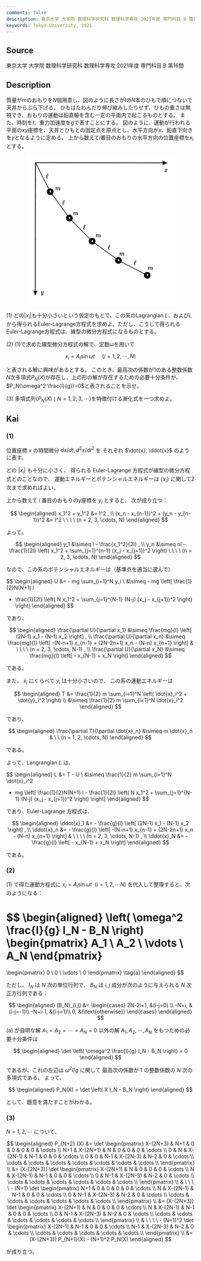 ```yaml
---
comments: false
description: 東京大学 大学院 数理科学研究科 数理科学専攻 2021年度 専門科目 B 第16問
keywords: Tokyo-University, 2021
---
```


## **Source**
東京大学 大学院 数理科学研究科 数理科学専攻 2021年度 専門科目 B 第16問

## **Description**
質量が$m$のおもりを$N$個用意し、図のように長さが$l$の$N$本のひもで順につないで天井からぶら下げる。
ひもはたわんだり伸び縮みしたりせず、ひもの重さは無視でき、おもりの運動は鉛直軸を含む一定の平面内で起こるものとする。
また、時刻を$t$、重力加速度を$g$で表すことにする。
図のように、運動が行われる平面の$xy$座標を、天井とひもとの固定点を原点とし、水平方向が$x$、鉛直下向きを$y$となるように定める。
上から数えて$i$番目のおもりの水平方向の位置座標を$x_i$とする。

<figure style="text-align:center;">
  <img src="https://raw.githubusercontent.com/Myyura/the_kai_project_assets/main/kakomonn/tokyo_university/mathematical_sciences/ms_2021_B_16_1.png" width="400" height="400" alt=""/>
</figure>

(1) どの$|x_i|$も十分小さいという仮定のもとで、この系のLagrangian $L$、および$L$から得られるEuler-Lagrange方程式を求めよ。ただし、こうして得られるEuler-Lagrange方程式は、線型の微分方程式になるものとする。

(2) (1)で求めた線型微分方程式の解で、定数$\omega$を用いて

$$
x_i = A_i \sin{\omega t} \ \ \ \ \ (i = 1, 2, \cdots, N)
$$

と表される解に興味があるとする。
このとき、最高次の係数が$1$のある整数係数$N$次多項式$P_N (X)$が存在し、上の形の解が存在するための必要十分条件が、$P_N(\omega^2 \frac{l}{g})=0$と表されることを示せ。

(3) 多項式列$\{P_N(X) \mid N = 1, 2, 3, \cdots\}$を特徴付ける漸化式を一つ求めよ。

## **Kai**
### (1)
位置座標 $x$ の時間微分 $dx/dt, d^2x/dt^2$ を
それぞれ $\dot{x}, \ddot{x}$ のように表す。

どの $|x_i|$ も十分に小さく、
得られる Euler-Lagrange 方程式が線型の微分方程式とのことなので、
運動エネルギーとポテンシャルエネルギーは $\{x_i\}$
に関して2次まで求めればよい。

上から数えて $i$ 番目のおもりのy座標を $y_i$ とすると、
次が成り立つ：

$$
\begin{aligned}
x_1^2 + y_1^2 &= l^2
,
\\
(x_n - x_{n-1})^2 + (y_n - y_{n-1})^2 &= l^2
\ \ \ \ (n = 2, 3, \cdots, N)
\end{aligned}
$$

よって、

$$
\begin{aligned}
y_1 &\simeq l - \frac{x_1^2}{2l}
,
\\
y_n &\simeq nl - \frac{1}{2l}
\left( x_1^2 + \sum_{j=1}^{n-1} (x_j - x_{j+1})^2 \right)
\ \ \ \ (n = 2, 3, \cdots, N)
\end{aligned}
$$

なので、この系のポテンシャルエネルギーは（基準点を適当に選んで）

$$
\begin{aligned}
U
&= - mg \sum_{i=1}^N y_i
\\
&\simeq - mg \left[ \frac{1}{2}N(N+1) l
- \frac{1}{2l}
\left( N x_1^2 + \sum_{j=1}^{N-1} (N-j) (x_j - x_{j+1})^2 \right)
\right]
\end{aligned}
$$

であり、

$$
\begin{aligned}
\frac{\partial U}{\partial x_1}
&\simeq \frac{mg}{l} \left[ (2N-1) x_1 - (N-1) x_2 \right]
,
\\
\frac{\partial U}{\partial x_n}
&\simeq \frac{mg}{l} \left[
-(N-n+1) x_{n-1} + (2N-2n+1) x_n - (N-n) x_{n+1} \right]
& \ \ \ \ (n = 2, 3, \cdots, N-1)
,
\\
\frac{\partial U}{\partial x_N}
&\simeq \frac{mg}{l} \left[ - x_{N-1} + x_N \right]
\end{aligned}
$$

である。

また、 $\dot{x}_i$ にくらべて $\dot{y}_i$ は十分小さいので、
この系の運動エネルギーは

$$
\begin{aligned}
T
&= \frac{1}{2} m \sum_{i=1}^N \left( \dot{x}_i^2 + \dot{y}_i^2 \right)
\\
&\simeq \frac{1}{2} m \sum_{i=1}^N \dot{x}_i^2
\end{aligned}
$$

であり、

$$
\begin{aligned}
\frac{\partial T}{\partial \dot{x}_n}
&\simeq m \dot{x}_n
& \ \ (n = 1, 2, \cdots, N)
\end{aligned}
$$

である。

よって、Langrangian $L$ は、

$$
\begin{aligned}
L
&= T - U
\\
&\simeq \frac{1}{2} m \sum_{i=1}^N \dot{x}_i^2
+ mg \left[ \frac{1}{2}N(N+1) l - \frac{1}{2l}
\left( N x_1^2 + \sum_{j=1}^{N-1} (N-j) (x_j - x_{j+1})^2 \right)
\right]
\end{aligned}
$$

であり、Euler-Lagrange 方程式は、

$$
\begin{aligned}
\ddot{x}_1
&= - \frac{g}{l} \left[ (2N-1) x_1 - (N-1) x_2 \right]
,
\\
\ddot{x}_n
&= - \frac{g}{l} \left[
-(N-n+1) x_{n-1} + (2N-2n+1) x_n - (N-n) x_{n+1} \right]
& \ \ \ \ (n = 2, 3, \cdots, N-1)
,
\\
\ddot{x}_N
&= - \frac{g}{l} \left[ - x_{N-1} + x_N \right]
\end{aligned}
$$

である。

### (2)
(1) で得た運動方程式に
$x_i = A_i \sin \omega t \ \ (i = 1, 2, \cdots N)$
を代入して整理すると、次のようになる：

$$
\begin{aligned}
\left( \omega^2 \frac{l}{g} I_N - B_N \right)
\begin{pmatrix} A_1 \\ A_2 \\ \vdots \\ A_N \end{pmatrix}
=
\begin{pmatrix} 0 \\ 0 \\ \vdots \\ 0 \end{pmatrix}
\tag{a}
\end{aligned}
$$

ただし、 $I_N$ は $N$ 次の単位行列で、
$B_N$ は $i,j$ 成分が次のように与えられる $N$ 次正方行列である：

$$
\begin{aligned}
(B_N)_{i,j}
&= \begin{cases}
2N-2i+1, &(i-j=0) \\
-N+i,     &(i-j=-1)\\
-N+i-1,   &(i-j=1)\\
0,       &(\text{otherwise})
\end{cases}
\end{aligned}
$$

(a) が自明な解 $A_1 = A_2 = \cdots = A_N = 0$ 以外の解
$A_1, A_2, \cdots, A_N$ をもつための必要十分条件は

$$
\begin{aligned}
\det \left( \omega^2 \frac{l}{g} I_N - B_N \right) = 0
\end{aligned}
$$

であるが、これの左辺は $\omega^2 l/g$ に関して
最高次の係数が $1$ の整数係数の $N$ 次の多項式である。
よって、

$$
\begin{aligned}
P_N(X) = \det \left( X I_N - B_N \right)
\end{aligned}
$$

として、題意を満たすことがわかる。

### (3)
$N = 1, 2, \cdots$ について、

$$
\begin{aligned}
P_{N+2} (X)
&= \det \begin{pmatrix}
X-(2N+3) & N+1 & 0 & 0 & 0 & 0 & \cdots \\
N+1 & X-(2N+1) & N & 0 & 0 & 0 & \cdots \\
0 & N & X-(2N-1) & N-1 & 0 & 0 & \cdots \\
0 & 0 & N-1 & X-(2N-3) & N-2 & 0 & \cdots \\
\cdots & \cdots & \cdots & \cdots & \cdots & \cdots & \cdots \\
\end{pmatrix}
\\
&=
(X-(2N+3)) \det \begin{pmatrix}
X-(2N+1) & N & 0 & 0 & 0 & \cdots \\
N & X-(2N-1) & N-1 & 0 & 0 & \cdots \\
0 & N-1 & X-(2N-3) & N-2 & 0 & \cdots \\
\cdots & \cdots & \cdots & \cdots & \cdots & \cdots \\
\end{pmatrix}
\\
& \ \ \ \ - (N+1)
\det \begin{pmatrix}
N+1 & 0 & 0 & 0 & 0 & \cdots \\
N & X-(2N-1) & N-1 & 0 & 0 & \cdots \\
0 & N-1 & X-(2N-3) & N-2 & 0 & \cdots \\
\cdots & \cdots & \cdots & \cdots & \cdots & \cdots \\
\end{pmatrix}
\\
&=
(X-(2N+3)) \det \begin{pmatrix}
X-(2N+1) & N & 0 & 0 & 0 & \cdots \\
N & X-(2N-1) & N-1 & 0 & 0 & \cdots \\
0 & N-1 & X-(2N-3) & N-2 & 0 & \cdots \\
\cdots & \cdots & \cdots & \cdots & \cdots & \cdots \\
\end{pmatrix}
\\
& \ \ \ \ - (N+1)^2
\det \begin{pmatrix}
X-(2N-1) & N-1 & 0 & 0 & \cdots \\
N-1 & X-(2N-3) & N-2 & 0 & \cdots \\
\cdots & \cdots & \cdots & \cdots & \cdots \\
\end{pmatrix}
\\
&= (X-(2N+3)) P_{N+1}(X) - (N+1)^2 P_N(X)
\end{aligned}
$$

が成り立つ。